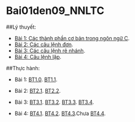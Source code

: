 # Bai01den09_NNLTC

##Lý thuyết:
- [Bài 1: Các thành phần cơ bản trong ngôn ngữ C](https://hoctructuyencntt.github.io/NNLT/Bai01.html).
- [Bài 2: Các câu lệnh đơn](https://hoctructuyencntt.github.io/NNLT/Bai02.html).
- [Bài 3: Các câu lệnh rẽ nhánh](https://hoctructuyencntt.github.io/NNLT/Bai03.html).
- [Bài 4: Câu lệnh lặp](https://hoctructuyencntt.github.io/NNLT/Bai04.html).

##Thực hành:

- Bài 1:
 [BT1.0](https://www.jdoodle.com/embed/v0/5D3Y).
 [BT1.1](https://www.jdoodle.com/embed/v0/5yGY).

- Bài 2: 
 [BT2.1](https://www.jdoodle.com/embed/v0/5yH0).
 [BT2.2](https://www.jdoodle.com/embed/v0/5yH1).

- Bài 3: 
 [BT3.1](https://www.jdoodle.com/embed/v0/5Azi).
 [BT3.2](https://www.jdoodle.com/embed/v0/5Axx).
 [BT3.3](https://www.jdoodle.com/embed/v0/5AxE).
 [BT3.4](https://www.jdoodle.com/embed/v0/5AxU).

- Bài 4: 
 [BT4.1](https://www.jdoodle.com/embed/v0/5Ayx).
 [BT4.2](https://www.jdoodle.com/embed/v0/5B31).
 [BT4.3]().Chưa
 [BT4.4](https://www.jdoodle.com/embed/v0/5CHl).
